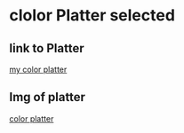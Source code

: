 # clolor Platter selected
## link to Platter
[my color platter](https://colors.dopely.top/palette-generator/FLXv6eqM4gS)
## Img of platter
[color platter](image/color_palette.png)

